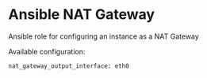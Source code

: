 # Ansible NAT Gateway

Ansible role for configuring an instance as a NAT Gateway

Available configuration:

```
nat_gateway_output_interface: eth0
```